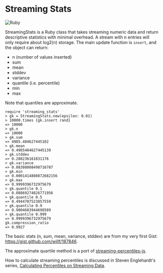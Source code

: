 # Streaming Stats

![Ruby](https://github.com/willf/streaming-stats/workflows/Ruby/badge.svg)

StreamingStats is a Ruby class that takes streaming numeric data
and return descriptive statistics with minimal overhead.
A stream with n entries will only require about log2(n) storage.
The main update function is `insert`, and the object can
return:

- n (number of values inserted)
- sum
- mean
- stddev
- variance
- quantile (i.e. percentile)
- min
- max

Note that quantiles are approximate.

```irb
require 'streaming_stats'
> gk = StreamingStats.new(epsilon: 0.01)
> 10000.times {gk.insert rand}
=> 10000
> gk.n
=> 10000
> gk.sum
=> 4985.484627445102
> gk.mean
=> 0.4985484627445139
> gk.stddev
=> 0.288236161831176
> gk.variance
=> 0.08308008498716787
> gk.min
=> 0.0001414880872682156
> gk.max
=> 0.9999396732975679
> gk.quantile 0.1
=> 0.08869274826771956
> gk.quantile 0.5
=> 0.4944707523857559
> gk.quantile 0.9
=> 0.9004683944698589
> gk.quantile 0.999
=> 0.9999396732975679
gk.compression_ratio
=> 0.9927
```

The basic stats (n, sum, mean, variance, stddev) are from 
my very first Gist: https://gist.github.com/willf/187846.

The approximate quartile method is a port of [streaming-percentiles-js](https://github.com/sengelha/streaming-percentiles-js).

 How to calculate streaming percentiles is discussed in Steven Englehardt's series, [Calculating Percentiles on Streaming Data](https://www.stevenengelhardt.com/series/calculating-percentiles-on-streaming-data/).
